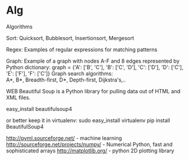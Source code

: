 Alg
===

Algorithms

Sort:
Quicksort, Bubblesort, Insertionsort, Mergesort

Regex:
Examples of regular expressions for matching patterns

Graph:
Example of a graph with nodes A-F and 8 edges represented by Python dictionary:
   graph = {'A': ['B', 'C'],
             'B': ['C', 'D'],
             'C': ['D'],
             'D': ['C'],
             'E': ['F'],
             'F': ['C']}
Graph search algorithms:             
A*, B*, Breadth-first, D*, Depth-first, Dijkstra's,..

WEB
Beautiful Soup is a Python library for pulling data out of HTML and XML files. 

easy_install beautifulsoup4

or better keep it in virtualenv:
sudo easy_install virtualenv
pip install BeautifulSoup4

http://pyml.sourceforge.net/ - machine learning
http://sourceforge.net/projects/numpy/  - Numerical Python, fast and sophisticated arrays
http://matplotlib.org/ - python 2D plotting library